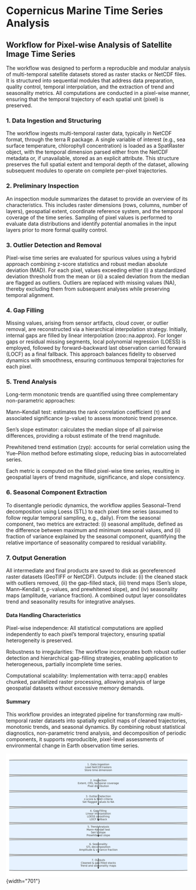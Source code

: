 # Copernicus Marine Time Series Analysis

## Workflow for Pixel-wise Analysis of Satellite Image Time Series

The workflow was designed to perform a reproducible and modular analysis of multi-temporal satellite datasets stored as raster stacks or NetCDF files. It is structured into sequential modules that address data preparation, quality control, temporal interpolation, and the extraction of trend and seasonality metrics. All computations are conducted in a pixel-wise manner, ensuring that the temporal trajectory of each spatial unit (pixel) is preserved.

### 1. Data Ingestion and Structuring

The workflow ingests multi-temporal raster data, typically in NetCDF format, through the terra R package. A single variable of interest (e.g., sea surface temperature, chlorophyll concentration) is loaded as a SpatRaster object, with the temporal dimension parsed either from the NetCDF metadata or, if unavailable, stored as an explicit attribute. This structure preserves the full spatial extent and temporal depth of the dataset, allowing subsequent modules to operate on complete per-pixel trajectories.

### 2. Preliminary Inspection

An inspection module summarizes the dataset to provide an overview of its characteristics. This includes raster dimensions (rows, columns, number of layers), geospatial extent, coordinate reference system, and the temporal coverage of the time series. Sampling of pixel values is performed to evaluate data distributions and identify potential anomalies in the input layers prior to more formal quality control.

### 3. Outlier Detection and Removal

Pixel-wise time series are evaluated for spurious values using a hybrid approach combining z-score statistics and robust median absolute deviation (MAD). For each pixel, values exceeding either (i) a standardized deviation threshold from the mean or (ii) a scaled deviation from the median are flagged as outliers. Outliers are replaced with missing values (NA), thereby excluding them from subsequent analyses while preserving temporal alignment.

### 4. Gap Filling

Missing values, arising from sensor artifacts, cloud cover, or outlier removal, are reconstructed via a hierarchical interpolation strategy. Initially, internal gaps are filled by linear interpolation (zoo::na.approx). For longer gaps or residual missing segments, local polynomial regression (LOESS) is employed, followed by forward–backward last observation carried forward (LOCF) as a final fallback. This approach balances fidelity to observed dynamics with smoothness, ensuring continuous temporal trajectories for each pixel.

### 5. Trend Analysis

Long-term monotonic trends are quantified using three complementary non-parametric approaches:

Mann–Kendall test: estimates the rank correlation coefficient (τ) and associated significance (p-value) to assess monotonic trend presence.

Sen’s slope estimator: calculates the median slope of all pairwise differences, providing a robust estimate of the trend magnitude.

Prewhitened trend estimation (zyp): accounts for serial correlation using the Yue–Pilon method before estimating slope, reducing bias in autocorrelated series.

Each metric is computed on the filled pixel-wise time series, resulting in geospatial layers of trend magnitude, significance, and slope consistency.

### 6. Seasonal Component Extraction

To disentangle periodic dynamics, the workflow applies Seasonal–Trend decomposition using Loess (STL) to each pixel time series (assumed to follow regular temporal sampling, e.g., daily). From the seasonal component, two metrics are extracted: (i) seasonal amplitude, defined as the difference between maximum and minimum seasonal values, and (ii) fraction of variance explained by the seasonal component, quantifying the relative importance of seasonality compared to residual variability.

### 7. Output Generation

All intermediate and final products are saved to disk as georeferenced raster datasets (GeoTIFF or NetCDF). Outputs include: (i) the cleaned stack with outliers removed, (ii) the gap-filled stack, (iii) trend maps (Sen’s slope, Mann–Kendall τ, p-values, and prewhitened slope), and (iv) seasonality maps (amplitude, variance fraction). A combined output layer consolidates trend and seasonality results for integrative analyses.

#### **Data Handling Characteristics**

Pixel-wise independence: All statistical computations are applied independently to each pixel’s temporal trajectory, ensuring spatial heterogeneity is preserved.

Robustness to irregularities: The workflow incorporates both robust outlier detection and hierarchical gap-filling strategies, enabling application to heterogeneous, partially incomplete time series.

Computational scalability: Implementation with terra::app() enables chunked, parallelized raster processing, allowing analysis of large geospatial datasets without excessive memory demands.

#### **Summary**

This workflow provides an integrated pipeline for transforming raw multi-temporal raster datasets into spatially explicit maps of cleaned trajectories, monotonic trends, and seasonal dynamics. By combining robust statistical diagnostics, non-parametric trend analysis, and decomposition of periodic components, it supports reproducible, pixel-level assessments of environmental change in Earth observation time series.

![](images/workflow_diagram.png){width="701"}
